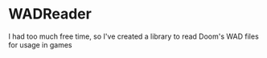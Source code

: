 # WADReader
I had too much free time, so I've created a library to read Doom's WAD files for usage in games